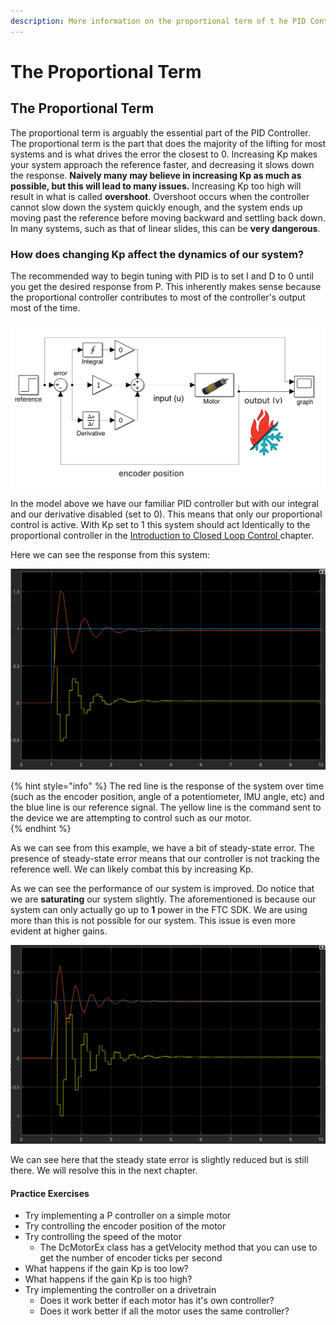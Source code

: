 ```yaml
---
description: More information on the proportional term of t he PID Controller.
---
```


# The Proportional Term

## The Proportional Term

The proportional term is arguably the essential part of the PID Controller. The proportional term is the part that does the majority of the lifting for most systems and is what drives the error the closest to 0. Increasing Kp makes your system approach the reference faster, and decreasing it slows down the response. **Naively many may believe in increasing Kp as much as possible, but this will lead to many issues.** Increasing Kp too high will result in what is called **overshoot**. Overshoot occurs when the controller cannot slow down the system quickly enough, and the system ends up moving past the reference before moving backward and settling back down. In many systems, such as that of linear slides, this can be **very dangerous**. 

### How does changing Kp affect the dynamics of our system?

The recommended way to begin tuning with PID is to set I and D to 0 until you get the desired response from P. This inherently makes sense because the proportional controller contributes to most of the controller's output most of the time.

![PID Controller with only Kp active](../.gitbook/assets/screen-shot-2021-04-09-at-12.24.05-pm.png)

In the model above we have our familiar PID controller but with our integral and our derivative disabled (set to 0). This means that only our proportional control is active. With Kp set to 1 this system should act Identically to the proportional controller in the [Introduction to Closed Loop Control ](https://www.ctrlaltftc.com/introduction-to-closed-loop-control)chapter. 

Here we can see the response from this system:

![System response with Kp = 1, Kd = 0, Ki = 0](../.gitbook/assets/kp-1-.png)

{% hint style="info" %}
The red line is the response of the system over time (such as the encoder position, angle of a potentiometer, IMU angle, etc) and the blue line is our reference signal. The yellow line is the command sent to the device we are attempting to control such as our motor.  
{% endhint %}

As we can see from this example, we have a bit of steady-state error. The presence of steady-state error means that our controller is not tracking the reference well. We can likely combat this by increasing Kp. 

As we can see the performance of our system is improved. Do notice that we are **saturating** our system slightly. The aforementioned is because our system can only actually go up to **1** power in the FTC SDK. We are using more than this is not possible for our system. This issue is even more evident at higher gains.  

![System response with Kp = 2, Kd = 0, Ki = 0](<../.gitbook/assets/kp-2 (1).png>)

We can see here that the steady state error is slightly reduced but is still there. We will resolve this in the next chapter. 

#### Practice Exercises

* Try implementing a P controller on a simple motor
* Try controlling the encoder position of the motor
* Try controlling the speed of the motor
  * The DcMotorEx class has a getVelocity method that you can use to get the number of encoder ticks per second
* What happens if the gain Kp is too low?
* What happens if the gain Kp is too high?
* Try implementing the controller on a drivetrain
  * Does it work better if each motor has it's own controller?
  * Does it work better if all the motor uses the same controller?
